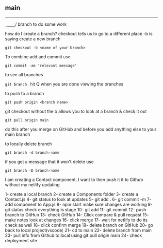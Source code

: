 ## main

---

\_**\_\_\_\_**/
branch to do some work

how do I create a branch?
checkout tells us to go to a different place
-b is saying create a new branch

`git checkout -b <name of your branch>`

To combine add and commit use

`git commit -am 'relevant message'`

to see all branches

`git branch `
hit Q when you are done viewing the branches

to push to a branch

`git push origin <branch name>`

git checkout <branch name> without the b allows you to look at a branch & check it out

`git pull origin main`

do this after you merge on GitHub and before you add anything else to your main branch

to locally delete branch

`git branch -d branch-name`

if you get a message that it won't delete use

`git branch -D branch-name `

I am creating a Contact component. I want to then push it it to Github without my netlify updating

1- create a local branch
2- create a Components folder
3- create a Contact.js
4- git status to look at updates
5- git add .
6- git commit -m <message>
7- add component to App.js
8- npm start make sure changes are working
9- git status check everything is stage
10- git add
11- git commit
12- push branch to GitHun
13- check GitHub
14- Click compare & pull request
15- make notes look at changes
16- click merge
17- wait for netlify to do its check as well
18- click confirm merge
19- delete branch on GitHub
20- go back to local project(vscode)
21- cd to main
22- delete branch from main
23- pull info from Github to local using git pull origin main
24- check deployment site
